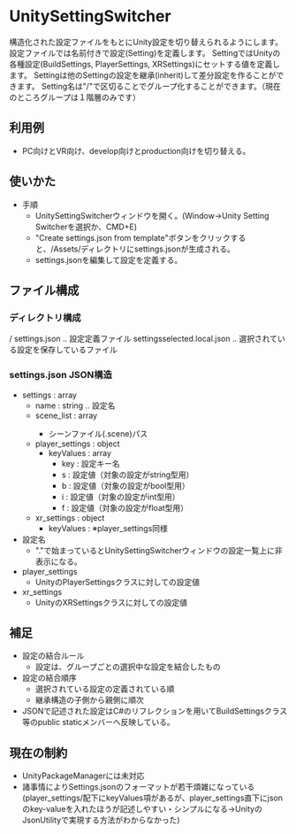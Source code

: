 # UnitySettingSwitcher

構造化された設定ファイルをもとにUnity設定を切り替えられるようにします。
設定ファイルでは名前付きで設定(Setting)を定義します。
SettingではUnityの各種設定(BuildSettings, PlayerSettings, XRSettings)にセットする値を定義します。
Settingは他のSettingの設定を継承(inherit)して差分設定を作ることができます。
Setting名は"/"で区切ることでグループ化することができます。（現在のところグループは１階層のみです）

## 利用例

- PC向けとVR向け、develop向けとproduction向けを切り替える。

## 使いかた

- 手順
  - UnitySettingSwitcherウィンドウを開く。(Window->Unity Setting Switcherを選択か、CMD+E)
  - "Create settings.json from template"ボタンをクリックすると、/Assets/ディレクトリにsettings.jsonが生成される。
  - settings.jsonを編集して設定を定義する。

## ファイル構成

### ディレクトリ構成

/<Assets>
	settings.json .. 設定定義ファイル
	settingsselected.local.json .. 選択されている設定を保存しているファイル

### settings.json JSON構造

- settings : array
  - name : string .. 設定名
  - scene_list : array<string>
    - シーンファイル(.scene)パス
  - player_settings : object
    - keyValues : array
      - key : 設定キー名
      - s : 設定値（対象の設定がstring型用）
      - b : 設定値（対象の設定がbool型用）
      - i : 設定値（対象の設定がint型用）
      - f : 設定値（対象の設定がfloat型用）
  - xr_settings : object
    - keyValues : ※player_settings同様
- 設定名
  - "."で始まっているとUnitySettingSwitcherウィンドウの設定一覧上に非表示になる。
- player_settings
  - UnityのPlayerSettingsクラスに対しての設定値
- xr_settings
  - UnityのXRSettingsクラスに対しての設定値

## 補足

- 設定の結合ルール
  - 設定は、グループごとの選択中な設定を結合したもの
- 設定の結合順序
  - 選択されている設定の定義されている順
  - 継承構造の子側から親側に順次
- JSONで記述された設定はC#のリフレクションを用いてBuildSettingsクラス等のpublic staticメンバーへ反映している。

## 現在の制約

* UnityPackageManagerには未対応
* 諸事情によりSettings.jsonのフォーマットが若干煩雑になっている
  (player_settings/配下にkeyValues項があるが、player_settings直下にjsonのkey-valueを入れたほうが記述しやすい・シンプルになる→UnityのJsonUtilityで実現する方法がわからなかった)